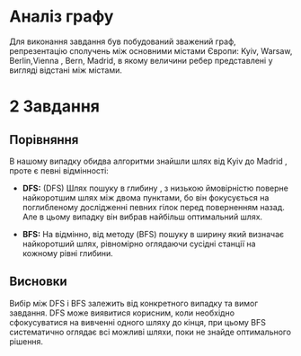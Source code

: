 # Аналіз графу
Для виконання завдання був побудований зважений граф, репрезентацію сполучень між основними містами Європи: Kyiv,  Warsaw, Berlin,Vienna , Bern, Madrid, в якому величини ребер представлені у вигляді відстані між містами.
# 2 Завдання
 
## Порівняння

В нашому випадку обидва алгоритми знайшли шлях від Kyiv  до Madrid  , проте є певні  відмінності:

- **DFS:** (DFS) Шлях пошуку в глибину , з низькою  ймовірністю  поверне  найкоротшим шлях між двома пунктами, бо він фокусується  на поглибленому дослідженні певних гілок перед поверненням назад. Але в цьому випадку він вибрав найбільш оптимальний шлях.

- **BFS:**
  На відмінно, від методу (BFS)  пошуку в ширину  який  визначає найкоротший шлях, рівномірно оглядаючи сусідні станції на кожному рівні глибини.

## Висновки
Вибір між DFS і BFS залежить від конкретного випадку та вимог завдання. DFS може виявитися корисним, коли необхідно сфокусуватися на вивченні одного шляху до кінця, при цьому BFS систематично оглядає всі можливі шляхи, поки не знайде оптимального рішення.